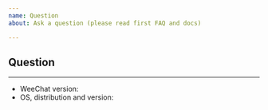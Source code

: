 ```yaml
---
name: Question
about: Ask a question (please read first FAQ and docs)

---
```


## Question



---

- WeeChat version: 
- OS, distribution and version: 
